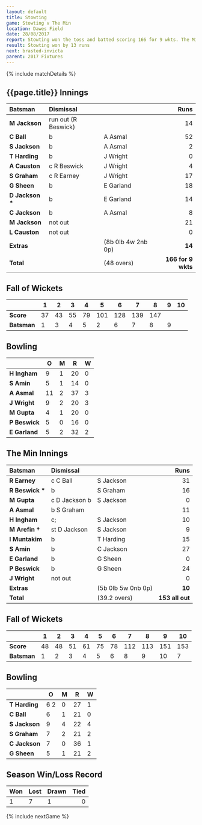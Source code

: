 ```yaml
---
layout: default
title: Stowting
game: Stowting v The Min
location: Dawes Field
date: 28/08/2017
report: Stowting won the toss and batted scoring 166 for 9 wkts. The Min made 153 all out in reply
result: Stowting won by 13 runs
next: brasted-invicta
parent: 2017 Fixtures
---
```


{% include matchDetails %}

## {{page.title}} Innings

| Batsman | Dismissal | | Runs |
|:---|:---|---|---:|
| **M Jackson** | run out (R Beswick) |  | 14 |
| **C Ball** | b | A Asmal | 52 |
| **S Jackson** | b  | A Asmal | 2 |
| **T Harding** | b  | J Wright | 0 |
| **A Causton** | c R Beswick | J Wright | 4 |
| **S Graham** | c R Earney | J Wright | 17 |
| **G Sheen** | b  | E Garland | 18 |
| **D Jackson &#42;** | b | E Garland | 14 |
| **C Jackson** | b | A Asmal | 8 |
| **M Jackson** | not out |  | 21 |
| **L Causton** | not out |  | 0 |
| **Extras** | | (8b 0lb 4w 2nb 0p) | **14** |
| **Total** | | (48 overs) | **166 for 9 wkts** |

## Fall of Wickets

| | 1 | 2 | 3 | 4 | 5 | 6 | 7 | 8 | 9 | 10 |
|---|---|---|---|---|---|---|---|---|---|---|
| **Score** | 37 | 43 | 55 | 79 | 101 | 128 | 139 | 147 |  |  |
| **Batsman** | 1 | 3 | 4 | 5 | 2 | 6 | 7 | 8 | 9 |  |

## Bowling

| | O   | M | R  | W |
|---|---|---|---|---|
| **H Ingham** | 9 | 1 | 20 | 0 |
| **S Amin** | 5 | 1 | 14 | 0 |
| **A Asmal** | 11 | 2 | 37 | 3 |
| **J Wright** | 9 | 2 | 20 | 3 |
| **M Gupta** | 4 | 1 | 20 | 0 |
| **P Beswick** | 5 | 0 | 16 | 0 |
| **E Garland** | 5 | 2 | 32 | 2 |

## The Min Innings

| Batsman | Dismissal | | Runs |
|:---|:---|---|---:|
| **R Earney** | c C Ball | S Jackson | 31 |
| **R Beswick &#42;** | b | S Graham | 16 |
| **M Gupta** | c D Jackson b | S Jackson | 0 |
| **A Asmal** | b S Graham | | 11 |
| **H Ingham** | c; | S Jackson | 10 |
| **M Arefin &#8224;** | st D Jackson | S Jackson | 9 |
| **I Muntakim** | b | T Harding | 15 |
| **S Amin** | b | C Jackson | 27 |
| **E Garland** | b | G Sheen | 0 |
| **P Beswick** | b | G Sheen | 24 |
| **J Wright** | not out |  | 0 |
| **Extras** | | (5b 0lb 5w 0nb 0p) | **10** |
| **Total** | | (39.2 overs) | **153 all out** |

## Fall of Wickets

| | 1 | 2 | 3 | 4 | 5 | 6 | 7 | 8 | 9 | 10 |
|---|---|---|---|---|---|---|---|---|---|---|
| **Score** | 48 | 48 | 51 | 61 | 75 | 78 | 112 | 113 | 151 | 153 |
| **Batsman** | 1 | 2 | 3 | 4 | 5 | 6 | 8 | 9 | 10 | 7 |

## Bowling

| | O   | M | R  | W |
|---|---|---|---|---|
| **T Harding** | 6 2 | 0 | 27 | 1 |
| **C Ball** | 6 | 1 | 21 | 0 |
| **S Jackson** | 9 | 4 | 22 | 4 |
| **S Graham** | 7 | 2 | 21 | 2 |
| **C Jackson** | 7 | 0 | 36 | 1 |
| **G Sheen** | 5 | 1 | 21 | 2 |

## Season Win/Loss Record

| Won | Lost | Drawn | Tied |
|:---|:---|---|---:|
| 1 | 7 | 1 | 0 |

{% include nextGame %}